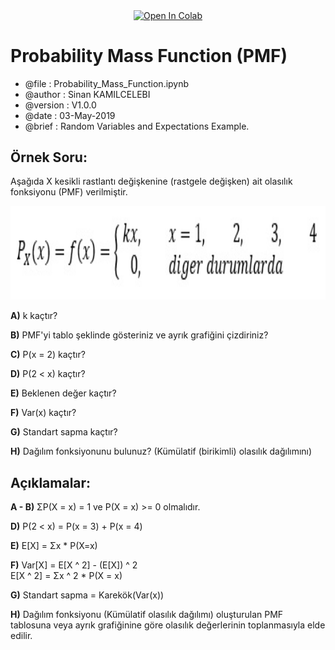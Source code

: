 <p align="center">
<a href="https://colab.research.google.com/github/sinankamilcelebi/Probability_Mass_Function/blob/master/Probability_Mass_Function.ipynb">
<img src="https://colab.research.google.com/assets/colab-badge.svg" width="150" height="50" alt="Open In Colab" title = "Bayes Theorem" align="center"/>
</a>
</p>

# Probability Mass Function (PMF)

* @file     : Probability_Mass_Function.ipynb
* @author   : Sinan KAMILCELEBI
* @version  : V1.0.0
* @date     : 03-May-2019
* @brief    : Random Variables and Expectations Example.

## __Örnek Soru:__ 

Aşağıda X kesikli rastlantı değişkenine (rastgele değişken) ait olasılık fonksiyonu (PMF) verilmiştir.

<p align="center">
<img src = "question.jpg" alt = "Fonksiyon Denklemi" title = "Fonksiyon Denklemi" width = "600" height = "150" />
</p>

__A)__ k kaçtır?   

__B)__ PMF'yi tablo şeklinde gösteriniz ve ayrık grafiğini çizdiriniz?

__C)__ P(x = 2) kaçtır?

__D)__ P(2 < x) kaçtır?

__E)__ Beklenen değer kaçtır?

__F)__ Var(x) kaçtır?

__G)__ Standart sapma kaçtır?

__H)__ Dağılım fonksiyonunu bulunuz? (Kümülatif (birikimli) olasılık dağılımını)

## __Açıklamalar:__ 

__A - B)__ ΣP(X = x) = 1 ve P(X = x) >= 0 olmalıdır.  

__D)__ P(2 < x) = P(x = 3) + P(x = 4)   

__E)__ E[X] = Σx * P(X=x) 

__F)__ Var[X] = E[X ^ 2] - (E[X]) ^ 2    
E[X ^ 2] = Σx ^ 2 * P(X = x)

__G)__ Standart sapma = Karekök(Var(x))   

__H)__ Dağılım fonksiyonu (Kümülatif olasılık dağılımı) oluşturulan PMF tablosuna veya ayrık grafiğinine göre olasılık değerlerinin toplanmasıyla elde edilir.
